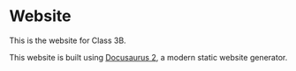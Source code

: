# Website

This is the website for Class 3B.

This website is built using [Docusaurus 2](https://docusaurus.io/), a modern static website generator.